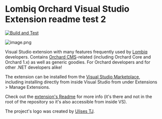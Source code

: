 # Lombiq Orchard Visual Studio Extension readme test 2


[![Build and Test](https://github.com/Lombiq/Lombiq-Orchard-Visual-Studio-Extension/actions/workflows/build.yml/badge.svg)](https://github.com/Lombiq/Lombiq-Orchard-Visual-Studio-Extension/actions/workflows/build.yml)

![image.png](Logos/Logo.png)


Visual Studio extension with many features frequently used by  [Lombiq](https://lombiq.com/) developers. Contains [Orchard CMS](https://www.orchardcore.net/)-related (including Orchard Core and Orchard 1.x) as well as generic goodies. For Orchard developers and for other .NET developers alike!

The extension can be installed from the [Visual Studio Marketplace](https://marketplace.visualstudio.com/items?itemName=LombiqVisualStudioExtension.LombiqOrchardVisualStudioExtension), including installing directly from inside Visual Studio from under Extensions &gt; Manage Extensions.

Check out the [extension's Readme](Lombiq.Vsix.Orchard/Readme.md) for more info (it's there and not in the root of the repository so it's also accessible from inside VS).

The project's logo was created by [Ulises TJ](https://github.com/tjulises).
